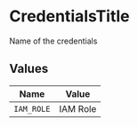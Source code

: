 # CredentialsTitle

Name of the credentials


## Values

| Name       | Value      |
| ---------- | ---------- |
| `IAM_ROLE` | IAM Role   |